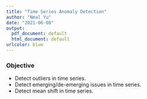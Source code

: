 ```yaml
---
title: "Time Series Anomaly Detection"
author: "Neal Yu"
date: "2021-06-08"
output:
  pdf_document: default
  html_document: default
urlcolor: blue
---
```



### Objective
- Detect outliers in time series.
- Detect emerging/de-emerging issues in time series.
- Detect mean shift in time series.
